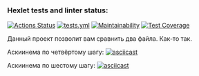 ### Hexlet tests and linter status:
[![Actions Status](https://github.com/ThisisHappyEL/frontend-project-46/actions/workflows/hexlet-check.yml/badge.svg)](https://github.com/ThisisHappyEL/frontend-project-46/actions)
[![tests.yml](https://github.com/ThisisHappyEL/frontend-project-46/actions/workflows/work-check.yml/badge.svg)](https://github.com/ThisisHappyEL/frontend-project-46/actions/workflows/work-check.yml)
[![Maintainability](https://api.codeclimate.com/v1/badges/b0b3437eb5d2577c7c21/maintainability)](https://codeclimate.com/github/ThisisHappyEL/frontend-project-46/maintainability)
[![Test Coverage](https://api.codeclimate.com/v1/badges/b0b3437eb5d2577c7c21/test_coverage)](https://codeclimate.com/github/ThisisHappyEL/frontend-project-46/test_coverage)

Данный проект позволит вам сравнить два файла. Как-то так.

Аскиинема по четвёртому шагу:
[![asciicast](https://asciinema.org/a/7fZAHfAgfcVyKw9sxOCNwPQhW.svg)](https://asciinema.org/a/7fZAHfAgfcVyKw9sxOCNwPQhW)

Аскиинема по шестому шагу:
[![asciicast](https://asciinema.org/a/x8rHTWVcu46xagrlGSn9Os1MS.svg)](https://asciinema.org/a/x8rHTWVcu46xagrlGSn9Os1MS)